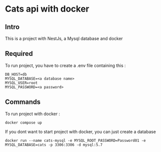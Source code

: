 # Cats api with docker

## Intro

This is a project with NestJs, a Mysql database and docker

## Required

To run project, you have to create a .env file containing this :
```
DB_HOST=db
MYSQL_DATABASE=<a database name>
MYSQL_USER=root
MYSQL_PASSWORD=<a password>
```

##  Commands

To run project with docker :
```
docker compose up
```

If you dont want to start project with docker, you can just create a database
```
docker run --name cats-mysql -e MYSQL_ROOT_PASSWORD=Password01 -e MYSQL_DATABASE=cats -p 3306:3306 -d mysql:5.7
```